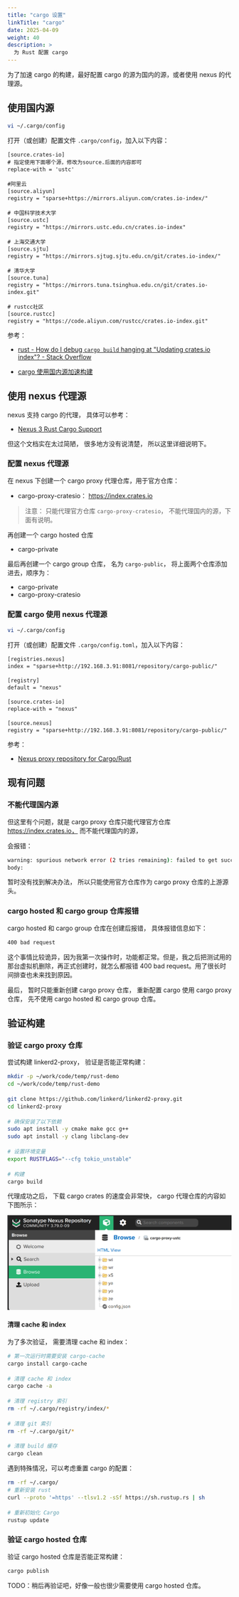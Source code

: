 ```yaml
---
title: "cargo 设置"
linkTitle: "cargo"
date: 2025-04-09
weight: 40
description: >
  为 Rust 配置 cargo
---
```


为了加速 cargo 的构建，最好配置 cargo 的源为国内的源，或者使用 nexus 的代理源。

## 使用国内源

```bash
vi ~/.cargo/config
```

打开（或创建）配置文件  `.cargo/config`，加入以下内容：

```properties
[source.crates-io]
# 指定使用下面哪个源，修改为source.后面的内容即可
replace-with = 'ustc'

#阿里云
[source.aliyun]
registry = "sparse+https://mirrors.aliyun.com/crates.io-index/"

# 中国科学技术大学
[source.ustc]
registry = "https://mirrors.ustc.edu.cn/crates.io-index"

# 上海交通大学
[source.sjtu]
registry = "https://mirrors.sjtug.sjtu.edu.cn/git/crates.io-index/"

# 清华大学
[source.tuna]
registry = "https://mirrors.tuna.tsinghua.edu.cn/git/crates.io-index.git"

# rustcc社区
[source.rustcc]
registry = "https://code.aliyun.com/rustcc/crates.io-index.git"
```

参考：

- [rust - How do I debug `cargo build` hanging at "Updating crates.io index"? - Stack Overflow](https://stackoverflow.com/questions/53361052/how-do-i-debug-cargo-build-hanging-at-updating-crates-io-index)

- [cargo 使用国内源加速构建](https://www.cnblogs.com/trigger-cn/p/18334279)

## 使用 nexus 代理源

nexus 支持 cargo 的代理， 具体可以参考：

- [Nexus 3 Rust Cargo Support](https://help.sonatype.com/en/rust-cargo.html)

但这个文档实在太过简陋， 很多地方没有说清楚， 所以这里详细说明下。

### 配置 nexus 代理源

在 nexus 下创建一个 cargo proxy 代理仓库，用于官方仓库：

- cargo-proxy-cratesio： https://index.crates.io

> 注意： 只能代理官方仓库 `cargo-proxy-cratesio`， 不能代理国内的源，下面有说明。

再创建一个 cargo hosted 仓库

- cargo-private

最后再创建一个 cargo group 仓库， 名为 `cargo-public`， 将上面两个仓库添加进去，顺序为：

- cargo-private
- cargo-proxy-cratesio

### 配置 cargo 使用 nexus 代理源

```bash
vi ~/.cargo/config
```

打开（或创建）配置文件  `.cargo/config.toml`，加入以下内容：

```properties
[registries.nexus]
index = "sparse+http://192.168.3.91:8081/repository/cargo-public/"

[registry]
default = "nexus"

[source.crates-io]
replace-with = "nexus"

[source.nexus]
registry = "sparse+http://192.168.3.91:8081/repository/cargo-public/"
```

参考：

- [Nexus proxy repository for Cargo/Rust](https://gist.github.com/mashintsev/3e6ab7840d6233ab7932565d056b8158)

## 现有问题

### 不能代理国内源

但这里有个问题，就是 cargo proxy 仓库只能代理官方仓库 https://index.crates.io， 而不能代理国内的源， 

会报错：

```bash
warning: spurious network error (2 tries remaining): failed to get successful HTTP response from `http://192.168.3.91:8081/repository/cargo-proxy-ustc/crates/async-recursion/1.1.1/download` (192.168.0.246), got 500
body:
```

暂时没有找到解决办法， 所以只能使用官方仓库作为 cargo proxy 仓库的上游源头。

### cargo hosted 和 cargo group 仓库报错

cargo hosted 和 cargo group 仓库在创建后报错， 具体报错信息如下：

```bash
400 bad request
```

这个事情比较诡异，因为我第一次操作时，功能都正常。但是，我之后把测试用的那台虚拟机删除，再正式创建时，就怎么都报错 400 bad request。用了很长时间排查也未来找到原因。

最后， 暂时只能重新创建 cargo proxy 仓库， 重新配置 cargo 使用 cargo proxy 仓库， 先不使用 cargo hosted 和 cargo group 仓库。

## 验证构建

### 验证 cargo proxy 仓库

尝试构建 linkerd2-proxy， 验证是否能正常构建：

```bash
mkdir -p ~/work/code/temp/rust-demo
cd ~/work/code/temp/rust-demo

git clone https://github.com/linkerd/linkerd2-proxy.git
cd linkerd2-proxy

# 确保安装了以下依赖
sudo apt install -y cmake make gcc g++
sudo apt install -y clang libclang-dev

# 设置环境变量
export RUSTFLAGS="--cfg tokio_unstable"

# 构建
cargo build
```

代理成功之后， 下载 cargo crates 的速度会非常快， cargo 代理仓库的内容如下图所示：

![](images/cargo-proxy.png)

#### 清理 cache 和 index

为了多次验证， 需要清理 cache 和 index：

```bash
# 第一次运行时需要安装 cargo-cache  
cargo install cargo-cache

# 清理 cache 和 index
cargo cache -a

# 清理 registry 索引
rm -rf ~/.cargo/registry/index/*

# 清理 git 索引
rm -rf ~/.cargo/git/*

# 清理 build 缓存
cargo clean
```

遇到特殊情况，可以考虑重置 cargo 的配置：

```bash
rm -rf ~/.cargo/
# 重新安装 rust
curl --proto '=https' --tlsv1.2 -sSf https://sh.rustup.rs | sh

# 重新初始化 Cargo
rustup update
```

### 验证 cargo hosted 仓库

验证 cargo hosted 仓库是否能正常构建：

```bash
cargo publish
```

TODO：稍后再验证吧，好像一般也很少需要使用 cargo hosted 仓库。




